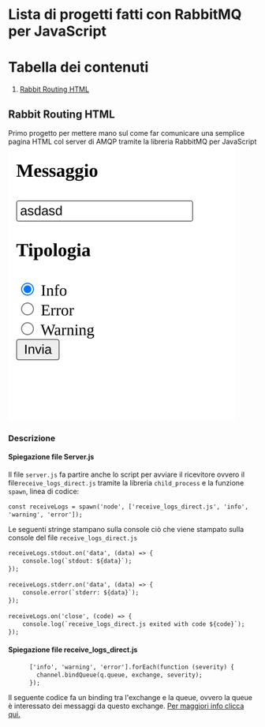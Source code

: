 
# Lista di progetti fatti con RabbitMQ per JavaScript


# Tabella dei contenuti

1. [Rabbit Routing HTML](#rabbit-routing-html)

## Rabbit Routing HTML
Primo progetto per mettere mano sul come far comunicare una semplice pagina HTML col server di AMQP tramite la libreria RabbitMQ per JavaScript
![ScreenShot_Progetto_1](https://raw.githubusercontent.com/angelof-exe/RabbitMQ-esercitazione/main/rabbitMQ-Routing-Html/screenshot/Schermata%20del%202024-07-03%2012-38-52.png)


### Descrizione

#### Spiegazione file Server.js
Il file `server.js` fa partire anche lo script per avviare il ricevitore ovvero il file`receive_logs_direct.js` tramite la libreria `child_process` e la funzione `spawn`, linea di codice:
```
const receiveLogs = spawn('node', ['receive_logs_direct.js', 'info', 'warning', 'error']);
```
Le seguenti stringe stampano sulla console ciò che viene stampato sulla console del file `receive_logs_direct.js`

```
receiveLogs.stdout.on('data', (data) => {
    console.log(`stdout: ${data}`);
});

receiveLogs.stderr.on('data', (data) => {
    console.error(`stderr: ${data}`);
});

receiveLogs.on('close', (code) => {
    console.log(`receive_logs_direct.js exited with code ${code}`);
});
```

#### Spiegazione file receive_logs_direct.js
```
      ['info', 'warning', 'error'].forEach(function (severity) {
        channel.bindQueue(q.queue, exchange, severity);
      });
```
Il seguente codice fa un binding tra l'exchange e la queue, ovvero la queue è interessato dei messaggi da questo exchange. [Per maggiori info clicca qui.](https://www.rabbitmq.com/tutorials/tutorial-four-javascript#bindings)
